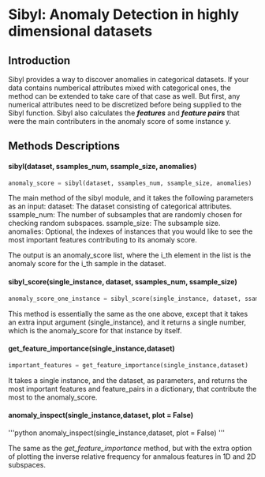 # Sibyl: Anomaly Detection in highly dimensional datasets

## Introduction

Sibyl provides a way to discover anomalies in categorical datasets. If your data contains numberical attributes mixed with categorical ones, the method can be extended to take care of that case as well. But first, any numerical attributes need to be discretized before being supplied to the Sibyl function. Sibyl also calculates the ***features*** and ***feature pairs*** that were the main contributers in the anomaly score of some instance y.


## Methods Descriptions
#### sibyl(dataset, ssamples_num, ssample_size, anomalies)
```python
anomaly_score = sibyl(dataset, ssamples_num, ssample_size, anomalies)
```

The main method of the sibyl module,  and it takes the following parameters as an input:
dataset: The dataset consisting of categorical attributes.
ssample_num: The number of subsamples that are randomly chosen for checking random subspaces.
ssample_size: The subsample size.
anomalies: Optional, the indexes of instances that you would like to see the most important features contributing to its anomaly score.

The output is an anomaly_score list, where the i_th element in the list is the anomaly score for the i_th sample in the dataset.

#### sibyl_score(single_instance, dataset, ssamples_num, ssample_size)
```python
anomaly_score_one_instance = sibyl_score(single_instance, dataset, ssamples_num, ssample_size)
```

This method is essentially the same as the one above, except that it takes an extra input argument (single_instance), and it returns a single number, which is the anomaly_score for that instance by itself.

#### get_feature_importance(single_instance,dataset)
```python
important_features = get_feature_importance(single_instance,dataset)
```
It takes a single instance, and the dataset, as parameters, and returns the most important features and feature_pairs in a dictionary, that contribute the most to the anomaly_score.

#### anomaly_inspect(single_instance,dataset, plot = False)
'''python
anomaly_inspect(single_instance,dataset, plot = False)
'''

The same as the *get_feature_importance* method, but with the extra option of plotting the inverse relative frequency for anmalous features in 1D and 2D subspaces.
